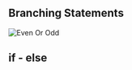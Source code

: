 
## Branching Statements

![Even Or Odd](https://user-images.githubusercontent.com/99040899/219264738-e15b6ed4-3d57-4fa6-acb1-c96073cf553b.svg)

## if - else
